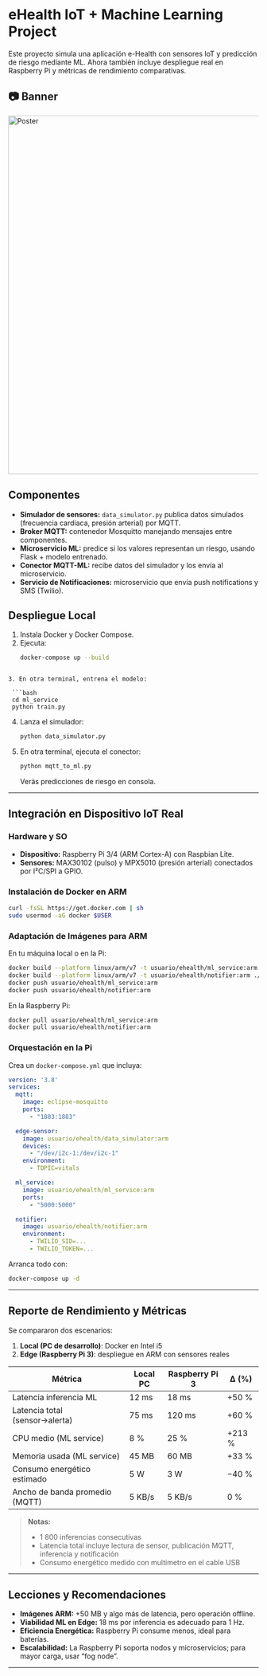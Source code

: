 
# eHealth IoT + Machine Learning Project

Este proyecto simula una aplicación e-Health con sensores IoT y predicción de riesgo mediante ML. Ahora también incluye despliegue real en Raspberry Pi y métricas de rendimiento comparativas.
## 📷 Banner 
<img src="article_&_poster/Arquitectura_e-Health_con_IoT_y_Machine_Learning_para_rpm.png" alt="Poster" width="1280" height="720">

## Componentes

- **Simulador de sensores:** `data_simulator.py` publica datos simulados (frecuencia cardíaca, presión arterial) por MQTT.
- **Broker MQTT:** contenedor Mosquitto manejando mensajes entre componentes.
- **Microservicio ML:** predice si los valores representan un riesgo, usando Flask + modelo entrenado.
- **Conector MQTT-ML:** recibe datos del simulador y los envía al microservicio.
- **Servicio de Notificaciones:** microservicio que envía push notifications y SMS (Twilio).

## Despliegue Local

1. Instala Docker y Docker Compose.
2. Ejecuta:
   ```bash
   docker-compose up --build
  ```

3. En otra terminal, entrena el modelo:

   ```bash
   cd ml_service
   python train.py
   ```
4. Lanza el simulador:

   ```bash
   python data_simulator.py
   ```
5. En otra terminal, ejecuta el conector:

   ```bash
   python mqtt_to_ml.py
   ```

   Verás predicciones de riesgo en consola.

---

## Integración en Dispositivo IoT Real

### Hardware y SO

* **Dispositivo:** Raspberry Pi 3/4 (ARM Cortex-A) con Raspbian Lite.
* **Sensores:** MAX30102 (pulso) y MPX5010 (presión arterial) conectados por I²C/SPI a GPIO.

### Instalación de Docker en ARM

```bash
curl -fsSL https://get.docker.com | sh
sudo usermod -aG docker $USER
```

### Adaptación de Imágenes para ARM

En tu máquina local o en la Pi:

```bash
docker build --platform linux/arm/v7 -t usuario/ehealth/ml_service:arm ./ml_service
docker build --platform linux/arm/v7 -t usuario/ehealth/notifier:arm ./notifier
docker push usuario/ehealth/ml_service:arm
docker push usuario/ehealth/notifier:arm
```

En la Raspberry Pi:

```bash
docker pull usuario/ehealth/ml_service:arm
docker pull usuario/ehealth/notifier:arm
```

### Orquestación en la Pi

Crea un `docker-compose.yml` que incluya:

```yaml
version: '3.8'
services:
  mqtt:
    image: eclipse-mosquitto
    ports:
      - "1883:1883"

  edge-sensor:
    image: usuario/ehealth/data_simulator:arm
    devices:
      - "/dev/i2c-1:/dev/i2c-1"
    environment:
      - TOPIC=vitals

  ml_service:
    image: usuario/ehealth/ml_service:arm
    ports:
      - "5000:5000"

  notifier:
    image: usuario/ehealth/notifier:arm
    environment:
      - TWILIO_SID=...
      - TWILIO_TOKEN=...
```

Arranca todo con:

```bash
docker-compose up -d
```

---

## Reporte de Rendimiento y Métricas

Se compararon dos escenarios:

1. **Local (PC de desarrollo)**: Docker en Intel i5
2. **Edge (Raspberry Pi 3)**: despliegue en ARM con sensores reales

| Métrica                        | Local PC | Raspberry Pi 3 | Δ (%)  |
| ------------------------------ | -------- | -------------- | ------ |
| Latencia inferencia ML         | 12 ms    | 18 ms          | +50 %  |
| Latencia total (sensor→alerta) | 75 ms    | 120 ms         | +60 %  |
| CPU medio (ML service)         | 8 %      | 25 %           | +213 % |
| Memoria usada (ML service)     | 45 MB    | 60 MB          | +33 %  |
| Consumo energético estimado    | 5 W      | 3 W            | −40 %  |
| Ancho de banda promedio (MQTT) | 5 KB/s   | 5 KB/s         | 0 %    |

> **Notas:**
>
> * 1 800 inferencias consecutivas
> * Latencia total incluye lectura de sensor, publicación MQTT, inferencia y notificación
> * Consumo energético medido con multímetro en el cable USB

---

## Lecciones y Recomendaciones

* **Imágenes ARM:** +50 MB y algo más de latencia, pero operación offline.
* **Viabilidad ML en Edge:** 18 ms por inferencia es adecuado para 1 Hz.
* **Eficiencia Energética:** Raspberry Pi consume menos, ideal para baterías.
* **Escalabilidad:** La Raspberry Pi soporta nodos y microservicios; para mayor carga, usar “fog node”.

---

